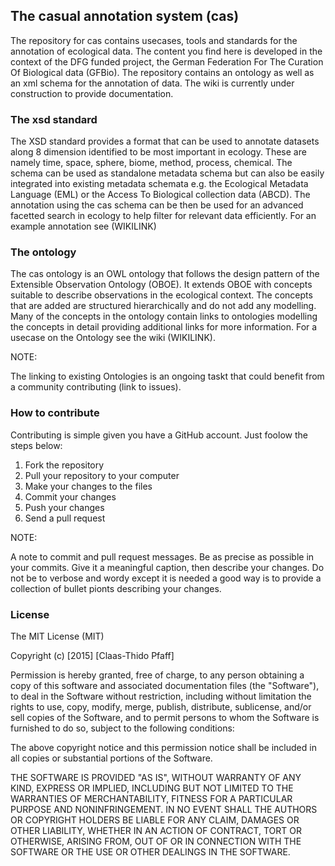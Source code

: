 ## The casual annotation system (cas)

The repository for cas contains usecases, tools and standards for the
annotation of ecological data. The content you find here is developed in the
context of the DFG funded project, the German Federation For The Curation Of
Biological data (GFBio). The repository contains an ontology as well as an xml
schema for the annotation of data. The wiki is currently under construction to
provide documentation.

### The xsd standard

The XSD standard provides a format that can be used to annotate datasets along
8 dimension identified to be most important in ecology. These are namely time,
space, sphere, biome, method, process, chemical. The schema can be used as
standalone metadata schema but can also be easily integrated into existing
metadata schemata e.g. the Ecological Metadata Language (EML) or the Access To
Biological collection data (ABCD). The annotation using the cas schema can be
then be used for an advanced facetted search in ecology to help filter for
relevant data efficiently. For an example annotation see (WIKILINK)

### The ontology

The cas ontology is an OWL ontology that follows the design pattern of the
Extensible Observation Ontology (OBOE). It extends OBOE with concepts suitable
to describe observations in the ecological context. The concepts that are added
are structured hierarchically and do not add any modelling. Many of the
concepts in the ontology contain links to ontologies modelling the concepts in
detail providing additional links for more information. For a usecase on the
Ontology see the wiki (WIKILINK).

NOTE:

The linking to existing Ontologies is an ongoing taskt that could benefit from
a community contributing (link to issues).

### How to contribute

Contributing is simple given you have a GitHub account. Just foolow the steps
below:

1. Fork the repository
2. Pull your repository to your computer
3. Make your changes to the files
4. Commit your changes
5. Push your changes
4. Send a pull request


NOTE:

A note to commit and pull request messages. Be as precise as possible in your
commits. Give it a meaningful caption, then describe your changes. Do not be to
verbose and wordy except it is needed a good way is to provide a collection of
bullet pionts describing your changes.

### License

The MIT License (MIT)

Copyright (c) [2015] [Claas-Thido Pfaff]

Permission is hereby granted, free of charge, to any person obtaining a copy of
this software and associated documentation files (the "Software"), to deal in
the Software without restriction, including without limitation the rights to
use, copy, modify, merge, publish, distribute, sublicense, and/or sell copies
of the Software, and to permit persons to whom the Software is furnished to do
so, subject to the following conditions:

The above copyright notice and this permission notice shall be included in all
copies or substantial portions of the Software.

THE SOFTWARE IS PROVIDED "AS IS", WITHOUT WARRANTY OF ANY KIND, EXPRESS OR
IMPLIED, INCLUDING BUT NOT LIMITED TO THE WARRANTIES OF MERCHANTABILITY,
FITNESS FOR A PARTICULAR PURPOSE AND NONINFRINGEMENT. IN NO EVENT SHALL THE
AUTHORS OR COPYRIGHT HOLDERS BE LIABLE FOR ANY CLAIM, DAMAGES OR OTHER
LIABILITY, WHETHER IN AN ACTION OF CONTRACT, TORT OR OTHERWISE, ARISING FROM,
OUT OF OR IN CONNECTION WITH THE SOFTWARE OR THE USE OR OTHER DEALINGS IN THE
SOFTWARE.

